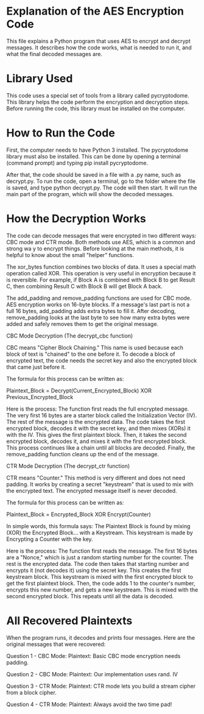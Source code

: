 # Explanation of the AES Encryption Code

This file explains a Python program that uses AES to encrypt and decrypt messages. It describes how the code works, what is needed to run it, and what the final decoded messages are.

# Library Used

This code uses a special set of tools from a library called pycryptodome. This library helps the code perform the encryption and decryption steps. Before running the code, this library must be installed on the computer.

# How to Run the Code

First, the computer needs to have Python 3 installed. The pycryptodome library must also be installed. This can be done by opening a terminal (command prompt) and typing pip install pycryptodome.

After that, the code should be saved in a file with a .py name, such as decrypt.py. To run the code, open a terminal, go to the folder where the file is saved, and type python decrypt.py. The code will then start. It will run the main part of the program, which will show the decoded messages.

# How the Decryption Works

The code can decode messages that were encrypted in two different ways: CBC mode and CTR mode. Both methods use AES, which is a common and strong wa  y to encrypt things. Before looking at the main methods, it is helpful to know about the small "helper" functions.

The xor_bytes function combines two blocks of data. It uses a special math operation called XOR. This operation is very useful in encryption because it is reversible. For example, if Block A is combined with Block B to get Result C, then combining Result C with Block B will get Block A back.

The add_padding and remove_padding functions are used for CBC mode. AES encryption works on 16-byte blocks. If a message's last part is not a full 16 bytes, add_padding adds extra bytes to fill it. After decoding, remove_padding looks at the last byte to see how many extra bytes were added and safely removes them to get the original message.

CBC Mode Decryption (The decrypt_cbc function)

CBC means "Cipher Block Chaining." This name is used because each block of text is "chained" to the one before it. To decode a block of encrypted text, the code needs the secret key and also the encrypted block that came just before it.

The formula for this process can be written as:

Plaintext_Block = Decrypt(Current_Encrypted_Block) XOR Previous_Encrypted_Block

Here is the process: The function first reads the full encrypted message. The very first 16 bytes are a starter block called the Initialization Vector (IV). The rest of the message is the encrypted data. The code takes the first encrypted block, decodes it with the secret key, and then mixes (XORs) it with the IV. This gives the first plaintext block. Then, it takes the second encrypted block, decodes it, and mixes it with the first encrypted block. This process continues like a chain until all blocks are decoded. Finally, the remove_padding function cleans up the end of the message.

CTR Mode Decryption (The decrypt_ctr function)

CTR means "Counter." This method is very different and does not need padding. It works by creating a secret "keystream" that is used to mix with the encrypted text. The encrypted message itself is never decoded.

The formula for this process can be written as:

Plaintext_Block = Encrypted_Block XOR Encrypt(Counter)

In simple words, this formula says: The Plaintext Block is found by mixing (XOR) the Encrypted Block... with a Keystream. This keystream is made by Encrypting a Counter with the key.

Here is the process: The function first reads the message. The first 16 bytes are a "Nonce," which is just a random starting number for the counter. The rest is the encrypted data. The code then takes that starting number and encrypts it (not decodes it) using the secret key. This creates the first keystream block. This keystream is mixed with the first encrypted block to get the first plaintext block. Then, the code adds 1 to the counter's number, encrypts this new number, and gets a new keystream. This is mixed with the second encrypted block. This repeats until all the data is decoded.

# All Recovered Plaintexts

When the program runs, it decodes and prints four messages. Here are the original messages that were recovered:

Question 1 - CBC Mode:
Plaintext: Basic CBC mode encryption needs padding.

Question 2 - CBC Mode:
Plaintext: Our implementation uses rand. IV

Question 3 - CTR Mode:
Plaintext: CTR mode lets you build a stream cipher from a block cipher.

Question 4 - CTR Mode:
Plaintext: Always avoid the two time pad!
